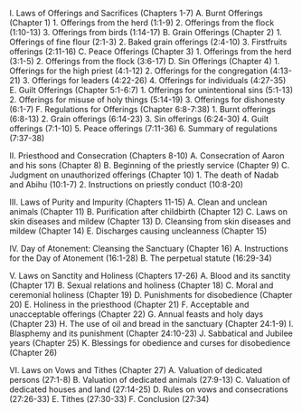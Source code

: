 I. Laws of Offerings and Sacrifices (Chapters 1-7)
   A. Burnt Offerings (Chapter 1)
       1. Offerings from the herd (1:1-9)
       2. Offerings from the flock (1:10-13)
       3. Offerings from birds (1:14-17)
   B. Grain Offerings (Chapter 2)
       1. Offerings of fine flour (2:1-3)
       2. Baked grain offerings (2:4-10)
       3. Firstfruits offerings (2:11-16)
   C. Peace Offerings (Chapter 3)
       1. Offerings from the herd (3:1-5)
       2. Offerings from the flock (3:6-17)
   D. Sin Offerings (Chapter 4)
       1. Offerings for the high priest (4:1-12)
       2. Offerings for the congregation (4:13-21)
       3. Offerings for leaders (4:22-26)
       4. Offerings for individuals (4:27-35)
   E. Guilt Offerings (Chapter 5:1-6:7)
       1. Offerings for unintentional sins (5:1-13)
       2. Offerings for misuse of holy things (5:14-19)
       3. Offerings for dishonesty (6:1-7)
   F. Regulations for Offerings (Chapter 6:8-7:38)
       1. Burnt offerings (6:8-13)
       2. Grain offerings (6:14-23)
       3. Sin offerings (6:24-30)
       4. Guilt offerings (7:1-10)
       5. Peace offerings (7:11-36)
       6. Summary of regulations (7:37-38)

II. Priesthood and Consecration (Chapters 8-10)
    A. Consecration of Aaron and his sons (Chapter 8)
    B. Beginning of the priestly service (Chapter 9)
    C. Judgment on unauthorized offerings (Chapter 10)
        1. The death of Nadab and Abihu (10:1-7)
        2. Instructions on priestly conduct (10:8-20)

III. Laws of Purity and Impurity (Chapters 11-15)
    A. Clean and unclean animals (Chapter 11)
    B. Purification after childbirth (Chapter 12)
    C. Laws on skin diseases and mildew (Chapter 13)
    D. Cleansing from skin diseases and mildew (Chapter 14)
    E. Discharges causing uncleanness (Chapter 15)

IV. Day of Atonement: Cleansing the Sanctuary (Chapter 16)
    A. Instructions for the Day of Atonement (16:1-28)
    B. The perpetual statute (16:29-34)

V. Laws on Sanctity and Holiness (Chapters 17-26)
    A. Blood and its sanctity (Chapter 17)
    B. Sexual relations and holiness (Chapter 18)
    C. Moral and ceremonial holiness (Chapter 19)
    D. Punishments for disobedience (Chapter 20)
    E. Holiness in the priesthood (Chapter 21)
    F. Acceptable and unacceptable offerings (Chapter 22)
    G. Annual feasts and holy days (Chapter 23)
    H. The use of oil and bread in the sanctuary (Chapter 24:1-9)
    I. Blasphemy and its punishment (Chapter 24:10-23)
    J. Sabbatical and Jubilee years (Chapter 25)
    K. Blessings for obedience and curses for disobedience (Chapter 26)

VI. Laws on Vows and Tithes (Chapter 27)
    A. Valuation of dedicated persons (27:1-8)
    B. Valuation of dedicated animals (27:9-13)
    C. Valuation of dedicated houses and land (27:14-25)
    D. Rules on vows and consecrations (27:26-33)
    E. Tithes (27:30-33)
    F. Conclusion (27:34)